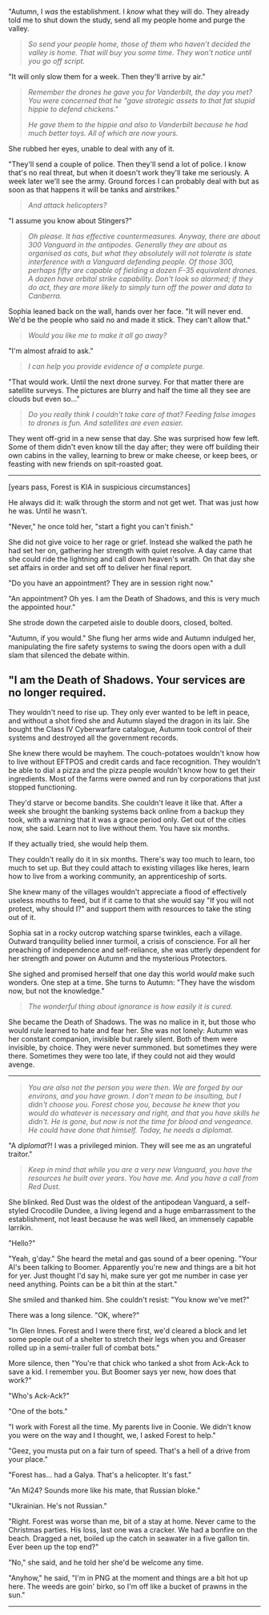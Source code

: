 "Autumn, I _was_ the establishment. I _know_ what they will do. They already told me to shut down the study, send all my people home and purge the valley.

> _So send your people home, those of them who haven't decided the valley is home. That will buy you some time. They won't notice until you go off script._

"It will only slow them for a week. Then they'll arrive by air." 

> _Remember the drones he gave you for Vanderbilt, the day you met? You were concerned that he "gave strategic assets to that fat stupid hippie to defend chickens."_
>
> _He gave them to the hippie and also to Vanderbilt because he had much better toys. All of which are now yours._

She rubbed her eyes, unable to deal with any of it.

"They'll send a couple of police. Then they'll send a lot of police. I know that's no real threat, but when it doesn't work they'll take me seriously. A week later we'll see the army. Ground forces I can probably deal with but as soon as that happens it will be tanks and airstrikes."

> _And attack helicopters?_

"I assume you know about Stingers?"

> _Oh please. It has effective countermeasures. Anyway, there are about 300 Vanguard in the antipodes. Generally they are about as organised as cats, but what they absolutely will not tolerate is state interference with a Vanguard defending people. Of those 300, perhaps fifty are capable of fielding a dozen F-35 equivalent drones. A dozen have orbital strike capability. Don't look so alarmed; if they do act, they are more likely to simply turn off the power and data to Canberra._

Sophia leaned back on the wall, hands over her face. "It will never end. We'd be the people who said no and made it stick. They can't allow that."

> _Would you like me to make it all go away?_

"I'm almost afraid to ask."

> _I can help you provide evidence of a complete purge._

"That would work. Until the next drone survey. For that matter there are satellite surveys. The pictures are blurry and half the time all they see are clouds but even so..."

> _Do you really think I couldn't take care of that? Feeding false images to drones is fun. And satellites are even easier._

They went off-grid in a new sense that day. She was surprised how few left. Some of them didn't even know till the day after; they were off building their own cabins in the valley, learning to brew or make cheese, or keep bees, or feasting with new friends on spit-roasted goat.

---
[years pass, Forest is KIA in suspicious circumstances]

He always did it: walk through the storm and not get wet. That was just how he was. Until he wasn't.

"Never," he once told her, "start a fight you can't finish."

She did not give voice to her rage or grief. Instead she walked the path he had set her on, gathering her strength with quiet resolve. A day came that she could ride the lightning and call down heaven's wrath. On that day she set affairs in order and set off to deliver her final report. 

"Do you have an appointment? They are in session right now." 

"An appointment? Oh yes. I am the Death of Shadows, and this is very much the appointed hour."

She strode down the carpeted aisle to double doors, closed, bolted.

"Autumn, if you would." She flung her arms wide and Autumn indulged her, manipulating the fire safety systems to swing the doors open with a dull slam that silenced the debate within.

"I am the Death of Shadows. Your services are no longer required.
---

They wouldn't need to rise up. They only ever wanted to be left in peace, and without a shot fired she and Autumn slayed the dragon in its lair. She bought the Class IV Cyberwarfare catalogue, Autumn took control of their systems and destroyed all the government records.

She knew there would be mayhem. The couch-potatoes wouldn't know how to live without EFTPOS and credit cards and face recognition. They wouldn't be able to dial a pizza and the pizza people wouldn't know how to get their ingredients. Most of the farms were owned and run by corporations that just stopped functioning.

They'd starve or become bandits. She couldn't leave it like that. After a week she brought the banking systems back online from a backup they took, with a warning that it was a grace period only. Get out of the cities now, she said. Learn not to live without them. You have six months.

If they actually tried, she would help them.

They couldn't really do it in six months. There's way too much to learn, too much to set up. But they could attach to existing villages like heres, learn how to live from a working community, an apprenticeship of sorts.

She knew many of the villages wouldn't appreciate a flood of effectively useless mouths to feed, but if it came to that she would  say "If you will not protect, why should I?" and support them with resources to take the sting out of it.

Sophia sat in a rocky outcrop watching sparse twinkles, each a village. Outward tranquility belied inner turmoil, a crisis of conscience. For all her preaching of independence and self-reliance, she was utterly dependent for her strength and power on Autumn and the mysterious Protectors.

She sighed and promised herself that one day this world _would_ make such wonders. One step at a time. She turns to Autumn: "They have the wisdom now, but not the knowledge." 


> _The wonderful thing about ignorance is how easily it is cured._

She became the Death of Shadows. The was no malice in it, but those who would rule learned to hate and fear her. She was not lonely: Autumn was her constant companion, invisible but rarely silent. Both of them were invisible, by choice. They were never summoned. but sometimes they were there. Sometimes they were too late, if they could not aid they would avenge.


---

> _You are also not the person you were then. We are forged by our environs, and you have grown. I don't mean to be insulting, but I didn't choose you. Forest chose you, because he knew that you would do whatever is necessary and right, and that you have skills he didn't. He is gone, but now is not the time for blood and vengeance. He could have done that himself. Today, he needs a diplomat._

"A _diplomat_?! I was a privileged minion. They will see me as an ungrateful traitor."

> _Keep in mind that while you are a very new Vanguard, you have the resources he built over years. You have me. And you have a call from Red Dust._

She blinked. Red Dust was the oldest of the antipodean Vanguard, a self-styled Crocodile Dundee, a living legend and a huge embarrassment to the establishment, not least because he was well liked, an immensely capable larrikin.

"Hello?" 

"Yeah, g'day." She heard the metal and gas sound of a beer opening. "Your AI's been talking to Boomer. Apparently you're new and things are a bit hot for yer. Just thought I'd say hi, make sure yer got me number in case yer need anything. Points can be a bit thin at the start." 

She smiled and thanked him. She couldn't resist: "You know we've met?" 

There was a long silence. "OK, where?"

"In Glen Innes. Forest and I were there first, we'd cleared a block and let some people out of a shelter to stretch their legs when you and Greaser rolled up in a semi-trailer full of combat bots."

More silence, then "You're that chick who tanked a shot from Ack-Ack to save a kid. I remember you. But Boomer says yer new, how does that work?"

"Who's Ack-Ack?"

"One of the bots."

"I work with Forest all the time. My parents live in Coonie. We didn't know you were on the way and I thought, we, I asked Forest to help."

"Geez, you musta put on a fair turn of speed. That's a hell of a drive from your place."

"Forest has... had a Galya. That's a helicopter. It's fast."

"An Mi24? Sounds more like his mate, that Russian bloke."

"Ukrainian. He's not Russian."

"Right. Forest was worse than me, bit of a stay at home. Never came to the Christmas parties. His loss, last one was a cracker. We had a bonfire on the beach. Dragged a net, boiled up the catch in seawater in a five gallon tin. Ever been up the top end?"

"No," she said, and he told her she'd be welcome any time.

"Anyhow," he said, "I'm in PNG at the moment and things are a bit hot up here. The weeds are goin' birko, so I'm off like a bucket of prawns in the sun."

---

